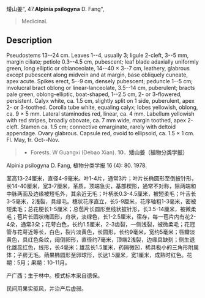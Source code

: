 矮山姜",
47.**Alpinia psilogyna** D. Fang",

> Medicinal.

## Description
Pseudostems 13--24 cm. Leaves 1--4, usually 3; ligule 2-cleft, 3--5 mm, margin ciliate; petiole 0.3--4.5 cm, pubescent; leaf blade adaxially uniformly green, long elliptic or oblanceolate, 14--40 × 3--7 cm, leathery, glabrous except pubescent along midvein and at margin, base obliquely cuneate, apex acute. Spikes erect, 5--9 cm, densely pubescent; peduncle 1--5 cm; involucral bract oblong or linear-lanceolate, 3.5--14 cm, puberulent; bracts pale green, oblong-elliptic, boat-shaped, 1--2.5 cm, 2- or 3-flowered, persistent. Calyx white, ca. 1.5 cm, slightly split on 1 side, puberulent, apex 2- or 3-toothed. Corolla tube white, equaling calyx; lobes yellowish, oblong, ca. 9 × 5 mm. Lateral staminodes red, linear, ca. 4 mm. Labellum yellowish with red stripes, broadly obovate, ca. 7 mm wide, margin toothed, apex 2-cleft. Stamen ca. 1.5 cm; connective emarginate, rarely with deltoid appendage. Ovary glabrous. Capsule red, ovoid to ellipsoid, ca. 1.5 × 1 cm. Fl. May, fr. Oct--Nov.

> * Forests. W Guangxi (Debao Xian).
**10．矮山姜（植物分类学报）**

Alpinia psilogyna D. Fang, 植物分类学报 16 (4): 80. 1978.

茎高13-24厘米，直径4-9毫米。叶1-4片，通常3片；叶片长椭圆形至倒披针形，长14-40厘米，宽3-7厘米，革质，顶端急尖，基部楔形，通常不对称，除两端和中脉两面及边缘被短毛外，其余近无毛；叶柄长0.3-4.5厘米，被短柔毛；叶舌长3-5毫米，2浅裂，具缘毛。穗状花序直立，长5-9厘米，花序轴粗1-3毫米，密被短柔毛；总花梗长1-5厘米；总苞片长圆形至线状披针形，长3.5-14厘米，被微柔毛；苞片长圆状椭圆形，舟状，淡绿色，长1-2.5厘米，宿存，每一苞片内有花2-4朵，通常3朵；花萼白色，长约1.5厘米，2-3齿裂，一侧浅裂，被微柔毛；花冠管与花萼近等长，白色，裂片淡黄色，长圆形，长约9毫米，宽约5毫米；唇瓣淡黄色，具红色条纹，阔倒卵形，直径约7毫米，顶端2浅裂，边缘具缺刻；侧生退化雄蕊红色，线形，长4毫米；雄蕊长1.5厘米，药隔微凹，稀具极小的三角形附属体；子房无毛。蒴果椭圆形至卵球形，长达1.5厘米，宽1厘米，成熟时红色。花期：5月；果期：10-11月。

产广西；生于林中。模式标本采自德保。

民间用果实驱风，并治产后虚弱。
